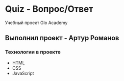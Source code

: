 # Quiz - Вопрос/Ответ
Учебный проект Glo Academy

## Выполнил проект - Артур Романов

### Технологии в проекте
- HTML
- CSS
- JavaScript
